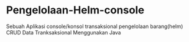 # Pengelolaan-Helm-console
Sebuah Aplikasi console/konsol transaksional pengelolaan barang(helm)
CRUD Data Tranksaksional Menggunakan Java
